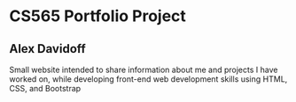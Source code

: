 <h1>CS565 Portfolio Project</h1>
<h2>Alex Davidoff</h2>

<p>Small website intended to share information about me and projects I have worked on, while developing front-end web development skills using HTML, CSS, and Bootstrap</p>
